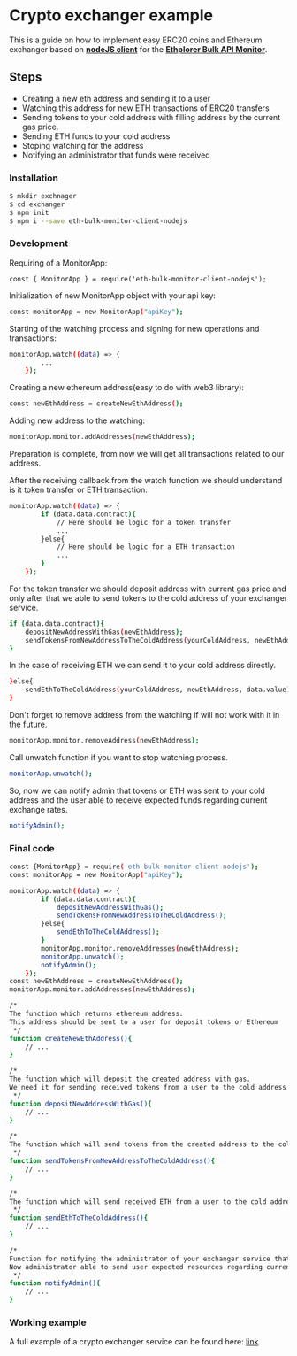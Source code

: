 # Crypto exchanger example

This is a guide on how to implement easy ERC20 coins and Ethereum exchanger based on **[nodeJS client](https://github.com/amilabs/eth-bulk-monitor-client-nodejs)** for the **[Ethplorer Bulk API Monitor](https://docs.ethplorer.io/monitor)**.

## Steps

  - Creating a new eth address and sending it to a user
  - Watching this address for new ETH transactions of ERC20 transfers
  - Sending tokens to your cold address with filling address by the current gas price.
  - Sending ETH funds to your cold address
  - Stoping watching for the address
  - Notifying an administrator that funds were received

### Installation

```sh
$ mkdir exchnager 
$ cd exchanger
$ npm init
$ npm i --save eth-bulk-monitor-client-nodejs
```


### Development

Requiring of a MonitorApp:
```
const { MonitorApp } = require('eth-bulk-monitor-client-nodejs');
```

Initialization of new MonitorApp object with your api key:
```sh
const monitorApp = new MonitorApp("apiKey");
```

Starting of the watching process and signing for new operations and transactions:
```sh
monitorApp.watch((data) => {
        ...
    });
```

Creating a new ethereum address(easy to do with web3 library):
```sh
const newEthAddress = createNewEthAddress();
```

Adding new address to the watching:
```sh
monitorApp.monitor.addAddresses(newEthAddress);
```
Preparation is complete, from now we will get all transactions related to our address.

After the receiving callback from the watch function we should understand is it token transfer or ETH transaction:
```sh
monitorApp.watch((data) => {
        if (data.data.contract){
            // Here should be logic for a token transfer
            ...
        }else{
            // Here should be logic for a ETH transaction
            ...
        }
    });
```

For the token transfer we should deposit address with current gas price and only after that we able to send tokens to the cold address of your exchanger service.
```sh
if (data.data.contract){
    depositNewAddressWithGas(newEthAddress);
    sendTokensFromNewAddressToTheColdAddress(yourColdAddress, newEthAddress, data.value);
}
```

In the case of receiving ETH we can send it to your cold address directly.
```sh
}else{
    sendEthToTheColdAddress(yourColdAddress, newEthAddress, data.value);
}
```

Don't forget to remove address from the watching if will not work with it in the future.
```sh
monitorApp.monitor.removeAddress(newEthAddress);
```

Call unwatch function if you want to stop watching process.
```sh
monitorApp.unwatch();
```

So, now we can notify admin that tokens or ETH was sent to your cold address and the user able to receive expected funds regarding current exchange rates.

```sh
notifyAdmin();
```

### Final code
```sh
const {MonitorApp} = require('eth-bulk-monitor-client-nodejs');
const monitorApp = new MonitorApp("apiKey");

monitorApp.watch((data) => {
        if (data.data.contract){
            depositNewAddressWithGas();
            sendTokensFromNewAddressToTheColdAddress();
        }else{
            sendEthToTheColdAddress();
        }
        monitorApp.monitor.removeAddresses(newEthAddress);
        monitorApp.unwatch();
        notifyAdmin();
    });
const newEthAddress = createNewEthAddress();
monitorApp.monitor.addAddresses(newEthAddress);

/*
The function which returns ethereum address.
This address should be sent to a user for deposit tokens or Ethereum
 */
function createNewEthAddress(){
    // ...
}

/*
The function which will deposit the created address with gas.
We need it for sending received tokens from a user to the cold address of your exchanger service.
 */
function depositNewAddressWithGas(){
    // ...
}

/*
The function which will send tokens from the created address to the cold address of your exchanger service.
 */
function sendTokensFromNewAddressToTheColdAddress(){
    // ...
}

/*
The function which will send received ETH from a user to the cold address of your exchanger service.
 */
function sendEthToTheColdAddress(){
    // ...
}

/*
Function for notifying the administrator of your exchanger service that tokens or ETH received on your cold address.
Now administrator able to send user expected resources regarding current exchange rate.
 */
function notifyAdmin(){
    // ...
}
```


### Working example 
A full example of a crypto exchanger service can be found here: [link](https://github.com/amilabs/crypto-exchanger/tree/main/example)
